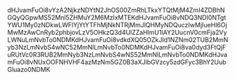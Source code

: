 dHJvamFuOi8vYzA2NjkzNDYtN2JhOS00ZmRhLTkxYTQtMjM4ZmI4ZDBhNGQyQGpwMS52Mnl5ZHMuY2M6MzIxMTEKdHJvamFuOi8vNDQ3NDI0NTgtYWU1My0zNDkwLWFlYjYtYTFhMjNkNTRjMmJlQHMyNDQuczIwMjIueHl6OjMwMzAwCnRyb2phbjovLzV5OHkzQ3d4UlZZaHlmU1lAY2UucnV0cmFja2VyLWNuLmNvbTo0NDMKdHJvamFuOi8vdkdXQ05OZkJId1NZNm02TUB2MmNyb3NzLmNvbS4wNC52MmNlLmNvbTo0NDMKdHJvamFuOi8va0dyd3FtQjFuRUtVc0R3RUB2MmNyb3NzLmNvbS4wNS52MmNlLmNvbTo0NDMKdHJvamFuOi8vNUxOOFNHVHF4azMzNm5GZ0B3aXJlbGVzcy5zdGFyc3BhY2UubGluazo0NDMK